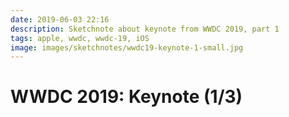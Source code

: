 ```yaml
---
date: 2019-06-03 22:16
description: Sketchnote about keynote from WWDC 2019, part 1
tags: apple, wwdc, wwdc-19, iOS
image: images/sketchnotes/wwdc19-keynote-1-small.jpg
---
```


# WWDC 2019: Keynote (1/3)
